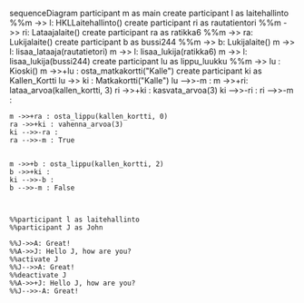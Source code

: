 
sequenceDiagram
    participant m as main
    create participant l as laitehallinto
    %%m ->> l: HKLLaitehallinto()
    create participant ri as rautatientori
    %%m ->> ri: Lataajalaite()
    create participant ra as ratikka6
    %%m ->> ra: Lukijalaite()
    create participant b as bussi244
    %%m ->> b: Lukijalaite()
    m ->> l: lisaa_lataaja(rautatietori)
    m ->> l: lisaa_lukija(ratikka6)
    m ->> l: lisaa_lukija(bussi244)
    create participant lu as lippu_luukku
    %%m ->> lu : Kioski()
    m ->>+lu : osta_matkakortti("Kalle")
    create participant ki as Kallen_Kortti
    lu ->> ki :  Matkakortti("Kalle")
    lu -->>-m : 
    m ->>+ri: lataa_arvoa(kallen_kortti, 3)
    ri ->>+ki : kasvata_arvoa(3)
    ki -->>-ri : 
    ri -->>-m : 

    m ->>+ra : osta_lippu(kallen_kortti, 0)
    ra ->>+ki : vahenna_arvoa(3)
    ki -->>-ra : 
    ra -->>-m : True


    m ->>+b : osta_lippu(kallen_kortti, 2)
    b ->>+ki : 
    ki -->>-b : 
    b -->>-m : False

    
    
    %%participant l as laitehallinto
    %%participant J as John
    
    %%J->>A: Great!
    %%A->>J: Hello J, how are you?
    %%activate J
    %%J-->>A: Great!
    %%deactivate J
    %%A->>+J: Hello J, how are you?
    %%J-->>-A: Great!
